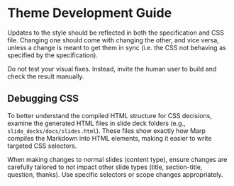 # Theme Development Guide

Updates to the style should be reflected in both the specification and CSS file.
Changing one should come with changing the other, and vice versa, unless a change is meant to get them in sync (i.e. the CSS not behaving as specified by the specification).

Do not test your visual fixes. Instead, invite the human user to build and check the result manually.

## Debugging CSS

To better understand the compiled HTML structure for CSS decisions, examine the generated HTML files in slide deck folders (e.g., `slide_decks/docs/slides.html`). These files show exactly how Marp compiles the Markdown into HTML elements, making it easier to write targeted CSS selectors.

When making changes to normal slides (content type), ensure changes are carefully tailored to not impact other slide types (title, section-title, question, thanks). Use specific selectors or scope changes appropriately.